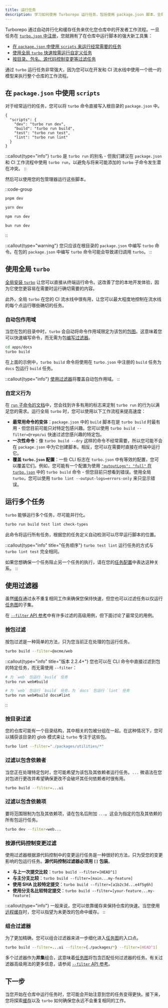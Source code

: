 ```yaml
---
title: 运行任务
description: 学习如何使用 Turborepo 运行任务，包括使用 package.json 脚本、全局 turbo 命令和过滤器
---
```


Turborepo 通过自动并行化和缓存任务来优化您仓库中的开发者工作流程。一旦任务在 [`turbo.json` 中注册](/crafting-your-repository/configuring-tasks)，您就拥有了在仓库中运行脚本的强大新工具集：

- [在 `package.json` 中使用 `scripts` 来运行经常需要的任务](#using-scripts-in-packagejson)
- [使用全局 `turbo` 快速按需运行自定义任务](#using-global-turbo)
- [按目录、包名、源代码控制变更等过滤任务](#using-filters)

通过 `turbo` 运行任务非常强大，因为您可以在开发和 CI 流水线中使用一个统一的模型来执行整个仓库的工作流程。

## 在 `package.json` 中使用 `scripts`

对于经常运行的任务，您可以将 `turbo` 命令直接写入根目录的 `package.json` 中。

```jsonc title="./package.json"
{
  "scripts": {
    "dev": "turbo run dev",
    "build": "turbo run build",
    "test": "turbo run test",
    "lint": "turbo run lint"
  }
}
```

::callout{type="info"}
`turbo` 是 `turbo run` 的别名 - 但我们建议在 `package.json` 和 CI 工作流程中使用 `turbo run`，以避免与将来可能添加的 `turbo` 子命令发生潜在冲突。
::

然后可以使用您的包管理器运行这些脚本。

::code-group

```bash [pnpm]
pnpm dev
```

```bash [yarn]
yarn dev
```

```bash [npm]
npm run dev
```

```bash [bun (Beta)]
bun run dev
```

::

::callout{type="warning"}
您只应该在根目录的 `package.json` 中编写 `turbo` 命令。在包的 `package.json` 中编写 `turbo` 命令可能会导致递归调用 `turbo`。
::

## 使用全局 `turbo`

[全局安装 `turbo`](/getting-started/installation#global-installation) 让您可以直接从终端运行命令。这改善了您的本地开发体验，因为它使您更容易在需要时运行确切需要的内容。

此外，全局 `turbo` 在您的 CI 流水线中很有用，让您可以最大程度地控制在流水线的每个点运行哪些确切的任务。

### 自动包作用域

当您在包的目录中时，`turbo` 会自动将命令作用域限定为该包的[包图](/core-concepts/package-and-task-graphs#package-graph)。这意味着您可以快速编写命令，而无需为包[编写过滤器](/api-reference/commands/run#--filter-string)。

```bash title="Terminal"
cd apps/docs
turbo build
```

在上面的示例中，`turbo build` 命令将使用在 `turbo.json` 中注册的 `build` 任务为 `docs` 包运行 `build` 任务。

::callout{type="info"}
[使用过滤器](#using-filters)将覆盖自动包作用域。
::

### 自定义行为

在 [`run` 子命令的文档](/api-reference/commands/run)中，您会找到许多有用的标志来定制 `turbo run` 的行为以满足您的需求。运行全局 `turbo` 时，您可以使用以下工作流程来提高速度：

- **最常用命令的变体**：`package.json` 中的 `build` 脚本在是 `turbo build` 时最有用 - 但您目前可能只对特定包感兴趣。您可以使用 `turbo build --filter=@repo/ui` 快速过滤您感兴趣的特定包。
- **一次性命令**：像 `turbo build --dry` 这样的命令不经常需要，所以您可能不会在 `package.json` 中为它创建脚本。相反，您可以在需要时直接在终端中运行它。
- **覆盖 `turbo.json` 配置**：一些 CLI 标志在 `turbo.json` 中有等效的配置，您可以覆盖它们。例如，您可能有一个配置为使用 [`"outputLogs": "full"` 在 `turbo.json`](/api-reference/configuration/configuring-turbo.json#outputlogs) 中的 `turbo build` 命令 - 但您目前只想看到错误。使用全局 `turbo`，您可以使用 `turbo lint --output-logs=errors-only` 来只显示错误。

## 运行多个任务

`turbo` 能够运行多个任务，尽可能并行化。

```bash title="Terminal"
turbo run build test lint check-types
```

此命令将运行所有任务，根据您的任务定义自动检测可以尽早运行脚本的位置。

::callout{type="info" title="任务顺序"}
`turbo test lint` 运行任务的方式与 `turbo lint test` 完全相同。

如果您想确保一个任务阻止另一个任务的执行，请在您的[任务配置](/crafting-your-repository/configuring-tasks#defining-tasks)中表达这种关系。
::

## 使用过滤器

虽然[缓存](/crafting-your-repository/running-tasks)通过永不重复相同工作来确保您保持快速，但您也可以过滤任务以仅运行[任务图](/core-concepts/package-and-task-graphs#task-graph)的子集。

在 [`--filter` API 参考](/api-reference/commands/run#--filter-string)中有许多过滤的高级用例，但下面讨论了最常见的用例。

### 按包过滤

按包过滤是一种简单的方法，只为您当前正在处理的包运行任务。

```bash title="Terminal"
turbo build --filter=@acme/web
```

::callout{type="info" title="版本 2.2.4+"}
您也可以在 CLI 命令中直接过滤到包的特定任务，而无需使用 `--filter`：

```bash title="Terminal"
# 为 `web` 包运行 `build` 任务
turbo run web#build

# 为 `web` 包运行 `build` 任务，为 `docs` 包运行 `lint` 任务
turbo run web#build docs#lint
```
::

### 按目录过滤

您的仓库可能有一个目录结构，其中相关的包被分组在一起。在这种情况下，您可以捕获该目录的 glob 模式来让 `turbo` 专注于这些包。

```bash title="Terminal"
turbo lint --filter="./packages/utilities/*"
```

### 过滤以包含依赖者

当您正在处理特定包时，您可能希望为该包及其依赖者运行任务。`...` 微语法在您对包进行更改并希望确保更改不会破坏其任何依赖者时很有用。

```bash title="Terminal"
turbo build --filter=...ui
```

### 过滤以包含依赖项

要将范围限制为包及其依赖项，请在包名后附加 `...`。这会为指定的包及其依赖的所有包运行任务。

```bash title="Terminal"
turbo dev --filter=web...
```

### 按源代码控制变更过滤

使用过滤器根据源代码控制中的变更运行任务是一种很好的方法，只为受您的变更影响的包运行任务。**源代码控制过滤器必须用 `[]` 包装**。

- **与上一次提交比较**：`turbo build --filter=[HEAD^1]`
- **与主分支比较**：`turbo build --filter=[main...my-feature]`
- **使用 SHA 比较特定提交**：`turbo build --filter=[a1b2c3d...e4f5g6h]`
- **使用分支名比较特定提交**：`turbo build --filter=[your-feature...my-feature]`

::callout{type="info"}
一般来说，您可以依靠缓存来保持仓库的快速。当您使用[远程缓存](/core-concepts/remote-caching)时，您可以指望为未更改的包命中缓存。
::

### 组合过滤器

为了更加精确，您可以组合过滤器来进一步细化进入[任务图](/core-concepts/package-and-task-graphs#task-graph)的入口点。

```bash title="Terminal"
turbo build --filter=...ui --filter={./packages/*} --filter=[HEAD^1]
```

多个过滤器作为**并集**组合，这意味着[任务图](/core-concepts/package-and-task-graphs#task-graph)将包含匹配任何过滤器的任务。有关过滤器高级用法的更多信息，请参阅 [`--filter` API 参考](/api-reference/commands/run#--filter-string)。

## 下一步

当您开始在仓库中运行任务时，您可能会开始注意到您的任务变得更快。接下来，您将探索[缓存](/crafting-your-repository/caching)以及 `turbo` 如何确保您永远不会重复相同的工作。
